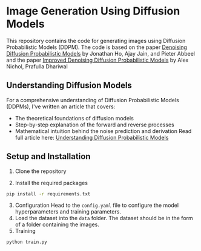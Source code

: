 # Image Generation Using Diffusion Models

This repository contains the code for generating images using Diffusion Probabilistic Models (DDPM). The code is based on the paper [Denoising Diffusion Probabilistic Models](https://arxiv.org/abs/2006.11239) by Jonathan Ho, Ajay Jain, and Pieter Abbeel and the paper [Improved Denoising Diffusion Probabilistic Models](https://arxiv.org/abs/2102.09672) by Alex Nichol, Prafulla Dhariwal


## Understanding Diffusion Models
For a comprehensive understanding of Diffusion Probabilistic Models (DDPMs), I've written an article that covers:
- The theoretical foundations of diffusion models
- Step-by-step explanation of the forward and reverse processes
- Mathematical intuition behind the noise prediction and derivation
Read full article here: [Understanding Diffusion Probabilistic Models](https://medium.com/@hemanthsbanur/diffusion-probabilistic-models-from-ink-drops-to-ai-c337750b317e)


## Setup and Installation
1. Clone the repository

2. Install the required packages
```bash
pip install -r requirements.txt
```
3. Configuration
Head to the `config.yaml` file to configure the model hyperparameters and training parameters.
4. Load the dataset into the `data` folder. The dataset should be in the form of a folder containing the images.
5. Training
```bash
python train.py
```
